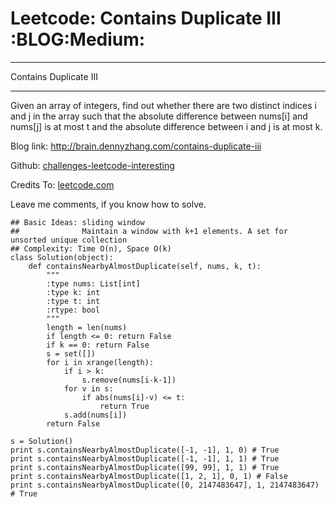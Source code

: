 # Leetcode: Contains Duplicate III     :BLOG:Medium:


---

Contains Duplicate III  

---

Given an array of integers, find out whether there are two distinct indices i and j in the array such that the absolute difference between nums[i] and nums[j] is at most t and the absolute difference between i and j is at most k.  

Blog link: <http://brain.dennyzhang.com/contains-duplicate-iii>  

Github: [challenges-leetcode-interesting](https://github.com/DennyZhang/challenges-leetcode-interesting/tree/master/contains-duplicate-iii)  

Credits To: [leetcode.com](https://leetcode.com/problems/contains-duplicate-iii/description)  

Leave me comments, if you know how to solve.  

    ## Basic Ideas: sliding window
    ##              Maintain a window with k+1 elements. A set for unsorted unique collection
    ## Complexity: Time O(n), Space O(k)
    class Solution(object):
        def containsNearbyAlmostDuplicate(self, nums, k, t):
            """
            :type nums: List[int]
            :type k: int
            :type t: int
            :rtype: bool
            """
            length = len(nums)
            if length <= 0: return False
            if k == 0: return False
            s = set([])
            for i in xrange(length):
                if i > k:
                    s.remove(nums[i-k-1])
                for v in s:
                    if abs(nums[i]-v) <= t:
                        return True
                s.add(nums[i])
            return False
    
    s = Solution()
    print s.containsNearbyAlmostDuplicate([-1, -1], 1, 0) # True
    print s.containsNearbyAlmostDuplicate([-1, -1], 1, 1) # True
    print s.containsNearbyAlmostDuplicate([99, 99], 1, 1) # True
    print s.containsNearbyAlmostDuplicate([1, 2, 1], 0, 1) # False
    print s.containsNearbyAlmostDuplicate([0, 2147483647], 1, 2147483647) # True